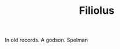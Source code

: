 ---
title: Filiolus
letter: F
permalink: "/definitions/bld-filiolus.html"
body: In old records. A godson. Spelman
published_at: '2018-07-07'
source: Black's Law Dictionary 2nd Ed (1910)
layout: post
---